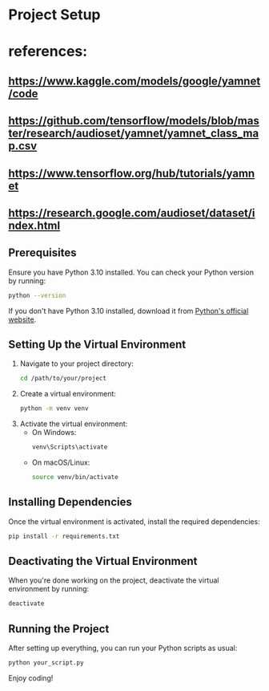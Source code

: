 # Project Setup

# references:
## https://www.kaggle.com/models/google/yamnet/code
## https://github.com/tensorflow/models/blob/master/research/audioset/yamnet/yamnet_class_map.csv
## https://www.tensorflow.org/hub/tutorials/yamnet
## https://research.google.com/audioset/dataset/index.html

## Prerequisites
Ensure you have Python 3.10 installed. You can check your Python version by running:

```sh
python --version
```

If you don't have Python 3.10 installed, download it from [Python's official website](https://www.python.org/downloads/).

## Setting Up the Virtual Environment
1. Navigate to your project directory:
   ```sh
   cd /path/to/your/project
   ```
2. Create a virtual environment:
   ```sh
   python -m venv venv
   ```
3. Activate the virtual environment:
   - On Windows:
     ```sh
     venv\Scripts\activate
     ```
   - On macOS/Linux:
     ```sh
     source venv/bin/activate
     ```

## Installing Dependencies
Once the virtual environment is activated, install the required dependencies:

```sh
pip install -r requirements.txt
```

## Deactivating the Virtual Environment
When you're done working on the project, deactivate the virtual environment by running:

```sh
deactivate
```

## Running the Project
After setting up everything, you can run your Python scripts as usual:

```sh
python your_script.py
```

Enjoy coding!

